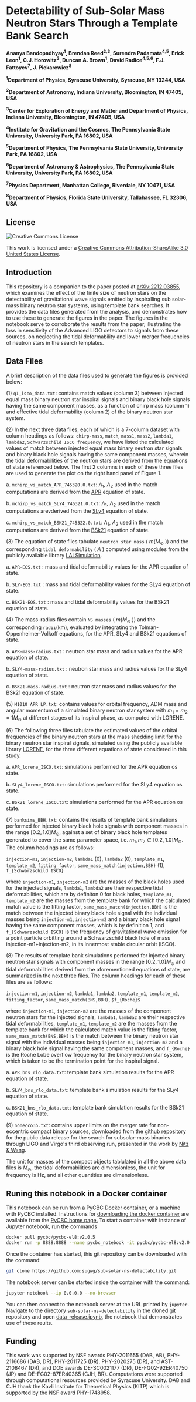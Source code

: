# Detectability of Sub-Solar Mass Neutron Stars Through a Template Bank Search

**Ananya Bandopadhyay<sup>1</sup>, Brendan Reed<sup>2,3</sup>, Surendra Padamata<sup>4,5</sup>, Erick Leon<sup>1</sup>, C.J. Horowitz<sup>3</sup>, Duncan A. Brown<sup>1</sup>, David Radice<sup>4,5,6</sup>, F.J. Fattoyev<sup>7</sup>, J. Piekarewicz<sup>8</sup>**

**<sup>1</sup>Department of Physics, Syracuse University, Syracuse, NY 13244, USA**

**<sup>2</sup>Department of Astronomy, Indiana University, Bloomington, IN 47405, USA**

**<sup>3</sup>Center for Exploration of Energy and Matter and Department of Physics, Indiana University, Bloomington, IN 47405, USA**

**<sup>4</sup>Institute for Gravitation and the Cosmos, The Pennsylvania State University, University Park, PA 16802, USA**
    
**<sup>5</sup>Department of Physics, The Pennsylvania State University, University Park, PA 16802, USA**

**<sup>6</sup>Department of Astronomy & Astrophysics, The Pennsylvania State University, University Park, PA 16802, USA**

**<sup>7</sup>Physics Department, Manhattan College, Riverdale, NY 10471, USA**

**<sup>8</sup>Department of Physics, Florida State University, Tallahassee, FL 32306, USA**

## License

![Creative Commons License](https://i.creativecommons.org/l/by-sa/3.0/us/88x31.png "Creative Commons License")

This work is licensed under a [Creative Commons Attribution-ShareAlike 3.0 United States License](http://creativecommons.org/licenses/by-sa/3.0/us/).


## Introduction

This repository is a companion to the paper posted at [arXiv:2212.03855](https://arxiv.org/abs/2212.03855), which examines the effect of the finite size of neutron stars on the detectability of gravitational wave signals emitted by inspiralling sub solar-mass binary neutron star systems, using template bank searches. It provides the data files generated from the analysis, and demonstrates how to use these to generate the figures in the paper. 
The figures in the notebook serve to corroborate the results from the paper, illustrating the loss in sensitivity of the Advanced LIGO detectors to signals from these sources, on neglecting the tidal deformability and lower merger frequencies of neutron stars in the search templates.

## Data Files

A brief description of the data files used to generate the figures is provided below: 

(1) `q1_isco_data.txt`: contains match values (column 3) between injected equal mass binary neutron star inspiral signals and binary black hole signals having the same component masses, as a function of chirp mass (column 1) and effective tidal deformability (column 2) of the binary neutron star system.  

(2) In the next three data files, each of which is a 7-column dataset with column headings as follows:
`chirp-mass`, `match`, `mass1`, `mass2`, `lambda1`, `lambda2`, `Schwarzschild ISCO frequency`,
we have listed the calculated values of match between injected equal mass binary neutron star signals and binary black hole signals having the same component masses, wherein the tidal deformabilities of the neutron stars are derived from the equations of state referenced below. The first 2 columns in each of these three files are used to generate the plot on the right hand panel of Figure 1.
   
   a. `mchirp_vs_match_APR_745320.0.txt`: $\Lambda_1$, $\Lambda_2$ used in the match computations are derived from the [APR](https://journals.aps.org/prc/abstract/10.1103/PhysRevC.58.1804) equation of state.

   b. `mchirp_vs_match_SLY4_745321.0.txt`: $\Lambda_1$, $\Lambda_2$ used in the match computations arevderived from the [SLy4](https://www.aanda.org/articles/aa/abs/2001/46/aa1755/aa1755.html) equation of state.

   c. `mchirp_vs_match_BSK21_745322.0.txt`: $\Lambda_1$, $\Lambda_2$ used in the match computations are derived from the [BSk21](https://www.aanda.org/articles/aa/full_html/2013/12/aa21697-13/aa21697-13.html) equation of state.
   
(3) The equation of state files tabulate `neutron star mass` ( $m (M_{\odot}$ )) and the corresponding `tidal deformability` ( $\Lambda$ ) computed using modules from the publicly available library [LALSimulation](https://lscsoft.docs.ligo.org/lalsuite/lalsimulation/index.html). 

   a. `APR-EOS.txt` : mass and tidal deformability values for the APR equation of state.
   
   b. `SLY-EOS.txt` : mass and tidal deformability values for the SLy4 equation of state.
   
   c. `BSK21-EOS.txt` : mass and tidal deformability values for the BSk21 equation of state.
   
(4) The mass-radius files contain `NS masses` ( $m (M_{\odot}$ )) and the corresponding `radii`(km), evaluated by integrating the Tolman-Oppenheimer-Volkoff equations, for the APR, SLy4 and BSk21 equations of state. 

   a. `APR-mass-radius.txt` : neutron star mass and radius values for the APR equation of state.
   
   b. `SLY4-mass-radius.txt` : neutron star mass and radius values for the SLy4 equation of state.
   
   c. `BSK21-mass-radius.txt` : neutron star mass and radius values for the BSk21 equation of state.   

(5) `M1010_APR_LP.txt`: contains values for orbital frequency, ADM mass and angular momentum of a simulated binary neutron star system with $m_1 = m_2 = 1 M_{\odot}$ at different stages of its inspiral phase, as computed with LORENE.

(6) The following three files tabulate the estimated values of the orbital frequencies of the binary neutron stars at the mass shedding limit for the binary neutron star inspiral signals, simulated using the publicly available library [LORENE](https://lorene.obspm.fr/), for the three different equations of state considered in this study.
   
   a. `APR_lorene_ISCO.txt`: simulations performed for the APR equation os state.

   b. `SLy4_lorene_ISCO.txt`: simulations performed for the SLy4 equation os state.

   c. `BSk21_lorene_ISCO.txt`: simulations performed for the APR equation os state.
   
(7) `banksims_BBH.txt`: contains the results of template bank simulations performed for injected binary black hole signals with component masses in the range $[0.2,1.0] M_{\odot}$, against a set of binary black hole templates generated to cover the same parameter space, i.e. $m_1,m_2 \in [0.2,1.0]  M_{\odot}$. The column headings are as follows:

`injection-m1`,  `injection-m2`, `lambda1` (0), `lambda2` (0), `template_m1`, `template_m2`, `fitting_factor`,  `same_mass_match(injection,BBH)` (1),  `f_{Schwarzschild ISCO}`

where `injection-m1`,  `injection-m2` are the masses of the black holes used for the injected signals, `lambda1`, `lambda2` are their respective tidal deformabilities, which are by definiton 0 for black holes,  `template_m1`, `template_m2` are the masses from the template bank for which the calculated match value is the fitting factor, `same_mass_match(injection,BBH)` is the match between the injected binary black hole signal with the individual masses being `injection-m1`,  `injection-m2` and a binary black hole signal having the same component masses, which is by definition 1,  and `f_{Schwarzschild ISCO}` is the frequency of gravitational wave emission for a point particle orbitting around a Schwarzschild black hole of mass injection-m1+injection-m2, in its innermost stable circular orbit (ISCO). 


(8) The results of template bank simulations performed for injected binary neutron star signals with component masses in the range $[0.2,1.0] M_{\odot}$ and tidal deformabilities derived from the aforementioned equations of state, are summarized in the next three files. The column headings for each of these files are as follows: 

`injection-m1`,  `injection-m2`, `lambda1`, `lambda2`, `template_m1`, `template_m2`, `fitting_factor`,  `same_mass_match(BNS,BBH)`,  `$f_{Roche}$`

where `injection-m1`,  `injection-m2` are the masses of the component neutron stars for the injected signals, `lambda1`, `lambda2` are their respective tidal deformabilities, `template_m1`, `template_m2` are the masses from the template bank for which the calculated match value is the fitting factor, `same_mass_match(BNS,BBH)` is the match between the binary neutron star signal with the individual masses being `injection-m1`,  `injection-m2` and a binary black hole signal having the same component masses, and `f_{Roche}` is the Roche Lobe overflow frequency for the binary neutron star system, which is taken to be the termination point for the inspiral signal.
   
   a. `APR_bns_rlo_data.txt`: template bank simulation results for the APR equation of state.

   b. `SLY4_bns_rlo_data.txt`: template bank simulation results for the SLy4 equation of state.

   c. `BSK21_bns_rlo_data.txt`: template bank simulation results for the BSk21 equation of state.

(9) `nonecco3b.txt`: contains upper limits on the merger rate for non-eccentric compact binary sources, downloaded from the [github repository](https://github.com/gwastro/subsolar-O3-search/blob/master/upper_limits/noneccO3b.txt) for the public data release for the search for subsolar-mass binaries through LIGO and Virgo's third observing run, presented in the work by [Nitz & Wang](https://journals.aps.org/prd/abstract/10.1103/PhysRevD.106.023024).  

The unit for masses of the compact objects tablulated in all the above data files is $M_{\odot}$, the tidal deformabilities are dimensionless, the unit for frequency is Hz, and all other quantities are dimensionless.

## Runing this notebook in a Docker container

This notebook can be run from a PyCBC Docker container, or a machine with PyCBC installed. Instructions for [downloading the docker container](http://gwastro.github.io/pycbc/latest/html/docker.html) are available from the [PyCBC home page.](https://pycbc.org/) To start a container with instance of Jupyter notebook, run the commands
```sh
docker pull pycbc/pycbc-el8:v2.0.5
docker run -p 8888:8888 --name pycbc_notebook -it pycbc/pycbc-el8:v2.0.5 /bin/bash -l
```
Once the container has started, this git repository can be downloaded with the command:
```sh
git clone https://github.com:sugwg/sub-solar-ns-detectability.git
```
The notebook server can be started inside the container with the command:
```sh
jupyter notebook --ip 0.0.0.0 --no-browser
```
You can then connect to the notebook server at the URL printed by ``jupyter``. Navigate to the directory `sub-solar-ns-detectability` in the cloned git repository and open [data_release.ipynb](https://github.com/sugwg/sub-solar-ns-detectability/blob/main/data_release.ipynb), the notebook that demonstrates use of these reults.



## Funding

This work was supported by NSF awards PHY-2011655 (DAB, AB), PHY-2116686 (DAB, DR), PHY-2011725 (DR), PHY-2020275 (DR), and AST-2108467 (DR), and DOE awards DE-SC0021177 (DR), DE-FG02-92ER40750 (JP) and DE-FG02-87ER40365 (CJH, BR). Computations were supported through computational resources provided by Syracuse University. DAB and CJH thank the Kavli Institute for Theoretical Physics (KITP) which is supported by the NSF award PHY-1748958.


